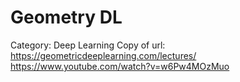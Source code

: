 # Geometry DL

Category: Deep Learning
Copy of url: https://geometricdeeplearning.com/lectures/
https://www.youtube.com/watch?v=w6Pw4MOzMuo